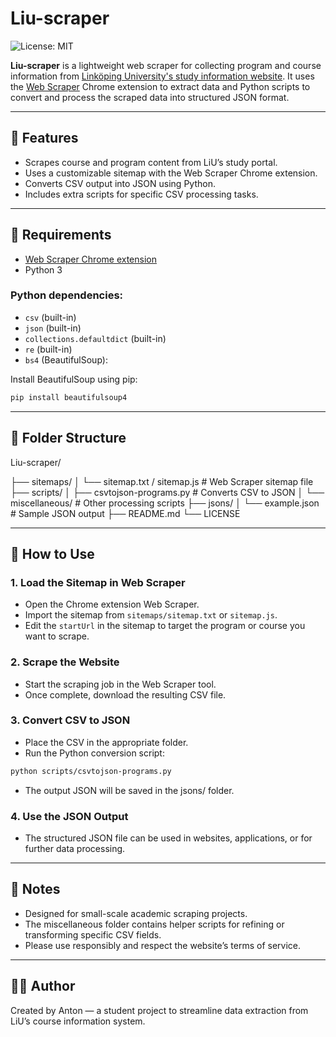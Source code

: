 # Liu-scraper

![License: MIT](https://img.shields.io/badge/License-MIT-yellow.svg)

**Liu-scraper** is a lightweight web scraper for collecting program and course information from [Linköping University's study information website](https://studieinfo.liu.se/). It uses the [Web Scraper](https://webscraper.io/) Chrome extension to extract data and Python scripts to convert and process the scraped data into structured JSON format.

---

## 🚀 Features

- Scrapes course and program content from LiU’s study portal.
- Uses a customizable sitemap with the Web Scraper Chrome extension.
- Converts CSV output into JSON using Python.
- Includes extra scripts for specific CSV processing tasks.

---

## 🧰 Requirements

- [Web Scraper Chrome extension](https://chrome.google.com/webstore/detail/web-scraper/jnhgnonknehpejjnehehllkliplmbmhn)
- Python 3

### Python dependencies:
- `csv` (built-in)
- `json` (built-in)
- `collections.defaultdict` (built-in)
- `re` (built-in)
- `bs4` (BeautifulSoup):

Install BeautifulSoup using pip:

```bash
pip install beautifulsoup4
```

---

## 📁 Folder Structure

Liu-scraper/

├── sitemaps/
│     └── sitemap.txt / sitemap.js         # Web Scraper sitemap file
├── scripts/
│     ├── csvtojson-programs.py            # Converts CSV to JSON
│     └── miscellaneous/                   # Other processing scripts
├── jsons/
│     └── example.json                     # Sample JSON output
├── README.md
└── LICENSE

---

## 🔧 How to Use

### 1. Load the Sitemap in Web Scraper

- Open the Chrome extension Web Scraper.
- Import the sitemap from `sitemaps/sitemap.txt` or `sitemap.js`.
- Edit the `startUrl` in the sitemap to target the program or course you want to scrape.

### 2. Scrape the Website

- Start the scraping job in the Web Scraper tool.
- Once complete, download the resulting CSV file.

### 3. Convert CSV to JSON

- Place the CSV in the appropriate folder.
- Run the Python conversion script:

```bash
python scripts/csvtojson-programs.py
```
- The output JSON will be saved in the jsons/ folder.

### 4. Use the JSON Output

- The structured JSON file can be used in websites, applications, or for further data processing.

---

## 📌 Notes

- Designed for small-scale academic scraping projects.
- The miscellaneous folder contains helper scripts for refining or transforming specific CSV fields.
- Please use responsibly and respect the website’s terms of service.

---

## 🧑‍💻 Author

Created by Anton — a student project to streamline data extraction from LiU’s course information system.
